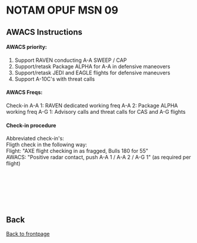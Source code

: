 # NOTAM OPUF MSN 09


## AWACS Instructions

#### AWACS priority:
1. Support RAVEN conducting A-A SWEEP / CAP
2. Support/retask Package ALPHA for A-A in defensive maneovers
3. Support/retask JEDI and EAGLE flights for defensive maneuvers
4. Support A-10C's with threat calls



#### AWACS Freqs:
Check-in
A-A 1: RAVEN dedicated working freq
A-A 2: Package ALPHA working freq
A-G 1: Advisory calls and threat calls for CAS and A-G flights



#### Check-in procedure
Abbreviated check-in's: <br>
Fligth check in the following way: <br>
Flight: "AXE flight checking in as fragged, Bulls 180 for 55" <br>
AWACS: "Positive radar contact, push A-A 1 / A-A 2 / A-G 1" (as required per flight) <br>
<br>
<br>
<br>
<br>
<br>
<br>
## Back
[Back to frontpage](https://132nd-vwing.github.io/OPUF-Brief/)